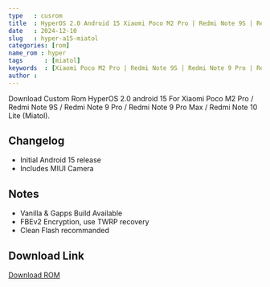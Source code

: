 ```yaml
---
type   : cusrom
title  : HyperOS 2.0 Android 15 Xiaomi Poco M2 Pro | Redmi Note 9S | Redmi Note 9 Pro | Redmi Note 9 Pro Max | Redmi Note 10 Lite (Miatol)
date   : 2024-12-10
slug   : hyper-a15-miatol
categories: [rom]
name_rom : hyper
tags      : [miatol]
keywords  : [Xiaomi Poco M2 Pro | Redmi Note 9S | Redmi Note 9 Pro | Redmi Note 9 Pro Max | Redmi Note 10 Lite (Miatol)]
author : 
---
```


Download Custom Rom HyperOS 2.0 android 15 For Xiaomi Poco M2 Pro / Redmi Note 9S / Redmi Note 9 Pro / Redmi Note 9 Pro Max / Redmi Note 10 Lite (Miatol).

## Changelog
- Initial Android 15 release
- Includes MIUI Camera

## Notes
- Vanilla & Gapps Build Available
- FBEv2 Encryption, use TWRP recovery 
- Clean Flash recommanded

## Download Link
[Download ROM](https://t.me/androidrootnet/21)
